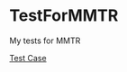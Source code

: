# TestForMMTR
My tests for MMTR

[Test Case](https://docs.google.com/spreadsheets/d/1RHJCoAHs2enHtWhSzy4MP5L6WJHCGVtmuVneyK_87LE/edit?usp=sharing)
